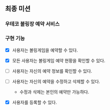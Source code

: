 ## 최종 미션

### 우테코 볼링장 예약 서비스

### 구현 기능

- [x] 사용자는 볼링게임을 예약할 수 있다.
- [x] 모든 사용자는 볼링게임 예약 현황을 확인할 수 있다.
- [ ] 사용자는 자신의 예약 정보를 확인할 수 있다.
- [ ] 사용자는 자신의 예약을 수정하고 삭제할 수 있다.
    - 수정과 삭제는 본인의 예약만 가능하다.

- [x] 사용자를 등록할 수 있다.
